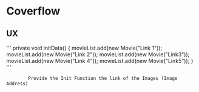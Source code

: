 # Coverflow

## UX

'''
private void initData()
          {
            movieList.add(new Movie("Link 1"));
            movieList.add(new Movie("Link 2"));
            movieList.add(new Movie("Link3"));
            movieList.add(new Movie("Link 4"));
            movieList.add(new Movie("Link5"));
            }
'''
            
            Provide the Init Function the link of the Images (Image Address)
